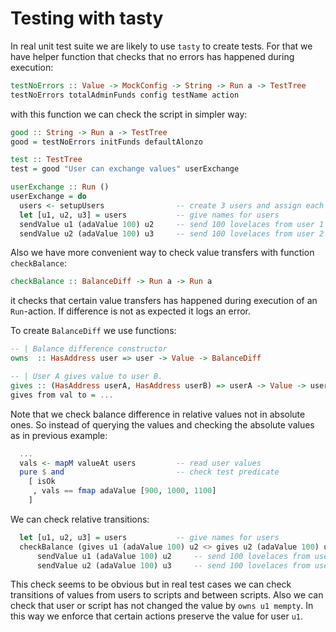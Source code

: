 # Testing with tasty

In real unit test suite we are likely to use `tasty` to create tests. For that we have
helper function that checks that no errors has happened during execution:

```haskell
testNoErrors :: Value -> MockConfig -> String -> Run a -> TestTree
testNoErrors totalAdminFunds config testName action
```

with this function we can check the script in simpler way:

```haskell
good :: String -> Run a -> TestTree
good = testNoErrors initFunds defaultAlonzo

test :: TestTree
test = good "User can exchange values" userExchange

userExchange :: Run ()
userExchange = do
  users <- setupUsers                -- create 3 users and assign each 1000 lovelaces
  let [u1, u2, u3] = users           -- give names for users
  sendValue u1 (adaValue 100) u2     -- send 100 lovelaces from user 1 to user 2
  sendValue u2 (adaValue 100) u3     -- send 100 lovelaces from user 2 to user 3
```

Also we have more convenient way to check value transfers with function `checkBalance`:

```haskell
checkBalance :: BalanceDiff -> Run a -> Run a
```

it checks that certain value transfers has happened during execution of an `Run`-action.
If difference is not as expected it logs an error.


To create `BalanceDiff` we use functions:

```haskell
-- | Balance difference constructor
owns  :: HasAddress user => user -> Value -> BalanceDiff

-- | User A gives value to user B.
gives :: (HasAddress userA, HasAddress userB) => userA -> Value -> userB -> BalanceDiff
gives from val to = ...
```

Note that we check balance difference in relative values not in absolute ones. 
So instead of querying the values and checking the absolute values as in previous example:

```haskell
  ...
  vals <- mapM valueAt users         -- read user values
  pure $ and                         -- check test predicate
    [ isOk
     , vals == fmap adaValue [900, 1000, 1100]
    ]
```

We can check relative transitions:

```haskell
  let [u1, u2, u3] = users           -- give names for users
  checkBalance (gives u1 (adaValue 100) u2 <> gives u2 (adaValue 100) u3) $ do
      sendValue u1 (adaValue 100) u2     -- send 100 lovelaces from user 1 to user 2
      sendValue u2 (adaValue 100) u3     -- send 100 lovelaces from user 2 to user 3
```

This check seems to be obvious but in real test cases we can check 
transitions of values from users to scripts and between scripts.
Also we can check that user or script has not changed the value by `owns u1 mempty`.
In this way we enforce that certain actions preserve the value for user `u1`.


